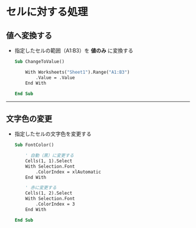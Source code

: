 # セルに対する処理

## 値へ変換する

* 指定したセルの範囲（A1:B3）を __値のみ__ に変換する

  ```vb
  Sub ChangeToValue()

      With Worksheets("Sheet1").Range("A1:B3")
          .Value = .Value
      End With

  End Sub
  ```

***

## 文字色の変更

* 指定したセルの文字色を変更する

  ```vb
  Sub FontColor()

      ' 自動（黒）に変更する
      Cells(1, 1).Select
      With Selection.Font
          .ColorIndex = xlAutomatic
      End With

      ' 赤に変更する
      Cells(1, 2).Select
      With Selection.Font
          .ColorIndex = 3
      End With

  End Sub
  ```
